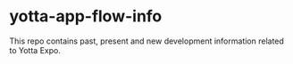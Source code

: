 # yotta-app-flow-info
This repo contains past, present and new development information related to Yotta Expo. 
